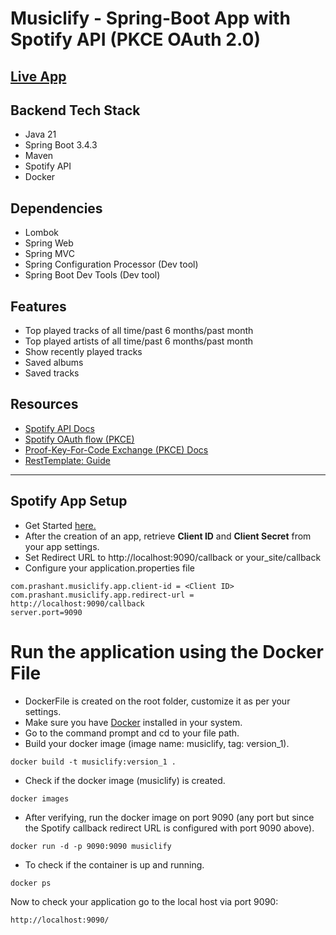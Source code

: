 # Musiclify - Spring-Boot App with Spotify API (PKCE OAuth 2.0)

## [Live App](https://musiclify.prashantgarbuja.com/)

## Backend Tech Stack
* Java 21
* Spring Boot 3.4.3
* Maven
* Spotify API
* Docker

## Dependencies
* Lombok
* Spring Web
* Spring MVC
* Spring Configuration Processor (Dev tool)
* Spring Boot Dev Tools (Dev tool)

## Features
* Top played tracks of all time/past 6 months/past month
* Top played artists of all time/past 6 months/past month
* Show recently played tracks
* Saved albums
* Saved tracks

[//]: # (* Newest released tracks)

[//]: # (* Featured playlists)

[//]: # (* Current playing track)

[//]: # (* Searched tracks/playlist/artists)

## Resources

* [Spotify API Docs](https://developer.spotify.com/documentation/web-api/)
* [Spotify OAuth flow (PKCE)](https://developer.spotify.com/documentation/general/guides/authorization-guide/)
* [Proof-Key-For-Code Exchange (PKCE) Docs](https://datatracker.ietf.org/doc/html/rfc7636)
* [RestTemplate: Guide](https://www.baeldung.com/rest-template)
---

## Spotify App Setup 
* Get Started [here.](https://developer.spotify.com/documentation/web-api/tutorials/getting-started#create-an-app)
* After the creation of an app, retrieve **Client ID** and **Client Secret** from your app settings.
* Set Redirect URL to http://localhost:9090/callback or your_site/callback
* Configure your application.properties file
```
com.prashant.musiclify.app.client-id = <Client ID>
com.prashant.musiclify.app.redirect-url = http://localhost:9090/callback
server.port=9090
```

# Run the application using the Docker File
- DockerFile is created on the root folder, customize it as per your settings.
- Make sure you have [Docker](https://docs.docker.com/get-docker/) installed in your system.
- Go to the command prompt and cd to your file path.
- Build your docker image (image name: musiclify, tag: version_1).
```
docker build -t musiclify:version_1 .
```
- Check if the docker image (musiclify) is created.
```
docker images
```
- After verifying, run the docker image on port 9090 (any port but since the Spotify callback redirect URL is configured with port 9090 above).
```
docker run -d -p 9090:9090 musiclify
```
- To check if the container is up and running.
```
docker ps
```

Now to check your application go to the local host via port 9090:
```
http://localhost:9090/
```





